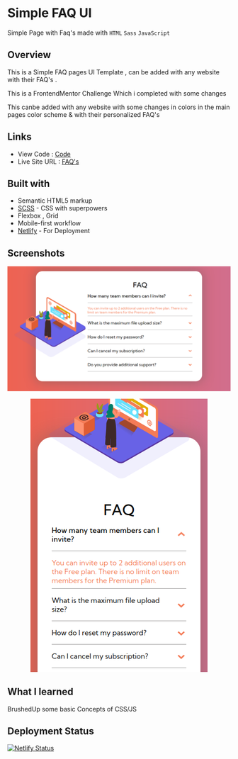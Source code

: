 # Simple FAQ UI
Simple Page with Faq's made with ```HTML``` ```Sass``` ```JavaScript```

## Overview

This is a Simple FAQ pages UI Template , can be added with any website with their FAQ's . <br>

This is a FrontendMentor Challenge Which i completed with some changes

This canbe added with any website with some changes in colors in the main pages color scheme & with their personalized FAQ's

## Links

- View Code :    [Code](https://github.com/pritambera2000/Frontend_Practices/tree/main/FAQ-Page)
- Live Site URL   :   [FAQ's](https://faqbypritam.netlify.app/)


## Built with

- Semantic HTML5 markup
- [SCSS](https://sass-lang.com/) - CSS with superpowers 
- Flexbox , Grid
- Mobile-first workflow
- [Netlify](https://app.netlify.com/) - For Deployment
## Screenshots

![](images/ScreenShots/desktopVersion.png)
<!-- ![](images/ScreenShots/mobileVersion.png) -->
<p align="center">
<img src="images/ScreenShots/mobileVersion.png">
</p>

<!-- <img  src="images/ScreenShots/desktopVersion.png">
<img align="center" height="400"  src="images/ScreenShots/mobileVersion.png"> -->

## What I learned
BrushedUp some basic Concepts of CSS/JS
## Deployment Status
[![Netlify Status](https://img.shields.io/badge/-Sucess-%234cf5b1?style=for-the-badge&logo=Netlify&labelColor=061820&color=CAEFEC&logoWidth=30)](https://app.netlify.com/sites/faqbypritam/deploys)

